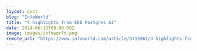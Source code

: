 ```yaml
---
layout: post
blog: "InfoWorld"
title: "4 highlights from EDB Postgres AI"
date: 2024-06-13T09:00:00Z
image: images/infoworld.png
remote_url: "https://www.infoworld.com/article/3715561/4-highlights-from-edb-postgres-ai.html#tk.rss_applicationdevelopment"
---
```

